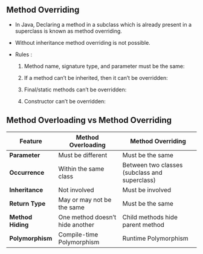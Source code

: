 ## Method Overriding
- In Java, Declaring a method in a subclass which is already present
in a superclass is known as method overriding.
- Without inheritance method overriding is not possible.
- Rules :

    1. Method name, signature type, and parameter must be the same:

    2. If a method can’t be inherited, then it can’t be overridden:

    3. Final/static methods can’t be overridden:


    4. Constructor can’t be overridden:

## Method Overloading vs Method Overriding

| **Feature**                         | **Method Overloading**            | **Method Overriding**             |
|-------------------------------------|-----------------------------------|-----------------------------------|
| **Parameter**                       | Must be different                 | Must be the same                  |
| **Occurrence**                      | Within the same class             | Between two classes (subclass and superclass) |
| **Inheritance**                     | Not involved                      | Must be involved                  |
| **Return Type**                     | May or may not be the same        | Must be the same                  |
| **Method Hiding**                   | One method doesn’t hide another   | Child methods hide parent method  |
| **Polymorphism**                    | Compile-time Polymorphism         | Runtime Polymorphism              |

